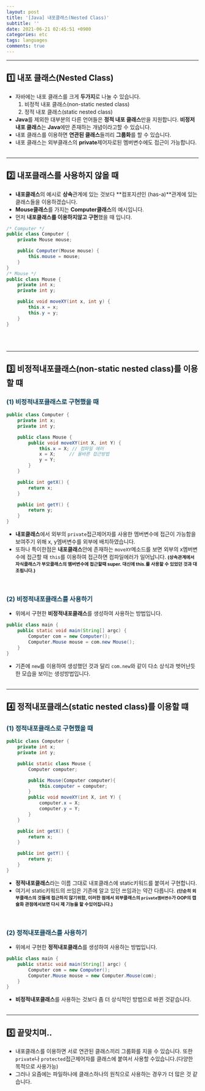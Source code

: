 ```yaml
---
layout: post
title: '[Java] 내포클래스(Nested Class)'
subtitle: ''
date: 2021-06-21 02:45:51 +0900
categories: etc
tags: languages
comments: true
---
```


---

## 1️⃣ 내포 클래스(Nested Class)

- 자바에는 내포 클래스를 크게 **두가지**로 나눌 수 있습니다.
  1. 비정적 내포 클래스(non-static nested class)
  2. 정적 내포 클래스(static nested class)
- **Java**를 제외한 대부분의 다른 언어들은 **정적 내포 클래스**만을 지원합니다. **비정저 내포 클래스**는 **Java**에만 존재하는 개념이라고할 수 있습니다.
- 내포 클래스를 이용하면 **연관된 클래스**들끼리 **그룹화**를 할 수 있습니다.
- 내포 클래스는 외부클래스의 **private**제어자로된 멤버변수에도 접근이 가능합니다.
  <br><br>

---

## 2️⃣ 내포클래스를 사용하지 않을 때

- **내포클래스**의 예시로 **상속**관계에 있는 것보다 **컴포지션인 (has-a)**관계에 있는 클래스들을 이용하겠습니다.
- **Mouse클래스**를 가지는 **Computer클래스**의 예시입니다.
  <br>
- 먼저 **내포클래스를 이용하지않고 구현**했을 때 입니다.

```java
/* Computer */
public class Computer {
    private Mouse mouse;

    public Computer(Mouse mouse) {
        this.mouse = mouse;
    }
}
/* Mouse */
public class Mouse {
    private int x;
    private int y;

    public void moveXY(int x, int y) {
        this.x = x;
        this.y = y;
    }
}
```

<br><br>

---

## 3️⃣ 비정적내포클래스(non-static nested class)를 이용할 떄

<h3 style="color:#0e435c;">(1) 비정적내포클래스로 구현했을 때</h3>

```java
public class Computer {
    private int x;
    private int y;

    public class Mouse {
        public void moveXY(int X, int Y) {
            this.x = X; // 컴파일 에러
            x = X;     // 올바른 접근방법
            y = Y;
        }
    }

    public int getX() {
        return x;
    }

    public int getY() {
        return y;
    }
}
```

- **내포클래스**에서 외부의 `private`접근제어자를 사용한 멤버변수에 접근이 가능함을 보여주기 위해 <rd>x, y</rd>멤버변수를 외부에 배치하였습니다.
- 또하나 특이한점은 **내포클래스**안에 존재하는 `moveXY`메소드를 보면 외부의 x멤버변수에 접근할 때 `this`를 이용하여 접근하면 컴파일에러가 일어납니다. <b style="font-size:85%">(상속관계에서 **자식클래스**가 **부모클래스**의 멤버변수에 접근할때 <rd>super. 대신에 this.</rd>를 사용할 수 있었던 것과 대조됩니다.)</b>
<br>
<h3 style="color:#0e435c;">(2) 비정적내포클래스를 사용하기</h3>

- 위에서 구현한 **비정적내포클래스**를 생성하여 사용하는 방법입니다.

```java
public class main {
    public static void main(String[] argc) {
        Computer com = new Computer();
        Computer.Mouse mouse = com.new Mouse();
    }
}
```

- 기존에 `new`를 이용하여 생성했던 것과 달리 `com.new`와 같이 다소 상식과 벗어난듯한 모습을 보이는 생성방법입니다.
  <br><br>

---

## 4️⃣ 정적내포클래스(static nested class)를 이용할 떄

<h3 style="color:#0e435c;">(1) 정적내포클래스로 구현했을 때</h3>

```java
public class Computer {
    private int x;
    private int y;

    public static class Mouse {
        Computer computer;

        public Mouse(Computer computer){
            this.computer = computer;
        }
        public void moveXY(int X, int Y) {
            computer.x = X;
            computer.y = Y;
        }
    }

    public int getX() {
        return x;
    }

    public int getY() {
        return y;
    }
}
```

- **정적내포클래스**라는 이름 그대로 내포클래스에 <rd>static키워드</rd>를 붙여서 구현합니다.
- 여기서 <rd>static키워드</rd>의 쓰임은 기존에 알고 있던 쓰임과는 약간 다릅니다. <b style="font-size:85%">(단순히 외부클래스의 것들에 접근하지 않기위함, 이러한 점에서 외부클래스의 `private멤버변수`가 OOP의 캡슐화 관점에서보면 다시 제 기능을 할 수있어집니다.)</b>
<br>
<h3 style="color:#0e435c;">(2) 정적내포클래스를 사용하기</h3>

- 위에서 구현한 **정적내포클래스**를 생성하여 사용하는 방법입니다.

```java
public class main {
    public static void main(String[] argc) {
        Computer com = new Computer();
        Computer.Mouse mouse = new Computer.Mouse(com);
    }
}
```

- **비정적내포클래스**를 사용하는 것보다 좀 더 상식적인 방법으로 바뀐 것같습니다.
  <br><br>

---

## 5️⃣ 끝맞치며..

- 내포클래스를 이용하면 서로 연관된 클래스끼리 그룹화를 지을 수 있습니다. 또한 `private`나 `protected`접근제어자를 클래스에 붙여서 사용할 수있습니다.(다양한 목적으로 사용가능)
- 그러나 요즘에는 <rd>파일하나에 클래스하나</rd>의 원칙으로 사용하는 경우가 더 많은 것 같습니다.
